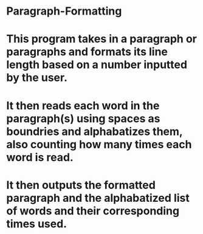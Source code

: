 # Paragraph-Formatting
# This program takes in a paragraph or paragraphs and formats its line length based on a number inputted by the user.
# It then reads each word in the paragraph(s) using spaces as boundries and alphabatizes them, also counting how many times each word is read.
# It then outputs the formatted paragraph and the alphabatized list of words and their corresponding times used.
